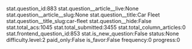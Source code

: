 stat.question_id:883
stat.question__article__live:None
stat.question__article__slug:None
stat.question__title:Car Fleet
stat.question__title_slug:car-fleet
stat.question__hide:False
stat.total_acs:1045
stat.total_submitted:3455
stat.total_column_articles:0
stat.frontend_question_id:853
stat.is_new_question:False
status:None
difficulty.level:2
paid_only:False
is_favor:False
frequency:0
progress:0
